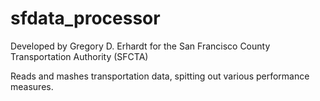 sfdata_processor
=======

Developed by Gregory D. Erhardt
for the San Francisco County Transportation Authority (SFCTA)

Reads and mashes transportation data, spitting out various
performance measures. 
